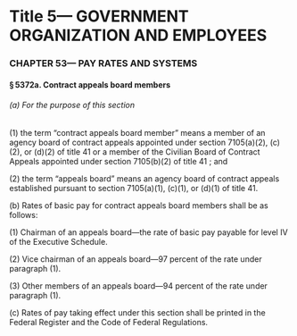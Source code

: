 
# Title 5— GOVERNMENT ORGANIZATION AND EMPLOYEES
### CHAPTER 53— PAY RATES AND SYSTEMS
#### § 5372a. Contract appeals board members
###### (a) For the purpose of this section

(1) the term “contract appeals board member” means a member of an agency board of contract appeals appointed under section 7105(a)(2), (c)(2), or (d)(2) of title 41 or a member of the Civilian Board of Contract Appeals appointed under section 7105(b)(2) of title 41 ; and

(2) the term “appeals board” means an agency board of contract appeals established pursuant to section 7105(a)(1), (c)(1), or (d)(1) of title 41.

(b) Rates of basic pay for contract appeals board members shall be as follows:

(1) Chairman of an appeals board—the rate of basic pay payable for level IV of the Executive Schedule.

(2) Vice chairman of an appeals board—97 percent of the rate under paragraph (1).

(3) Other members of an appeals board—94 percent of the rate under paragraph (1).

(c) Rates of pay taking effect under this section shall be printed in the Federal Register and the Code of Federal Regulations.
